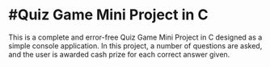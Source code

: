 <H1>#Quiz Game Mini Project in C</H2>

This is a complete and error-free Quiz Game Mini Project in C designed as a simple console application. In this project, a number of questions are asked, and the user is awarded cash prize for each correct answer given.
